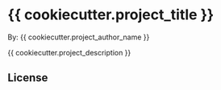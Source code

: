 # {{ cookiecutter.project_title }}

By: {{ cookiecutter.project_author_name }}

{{ cookiecutter.project_description }}
## License
